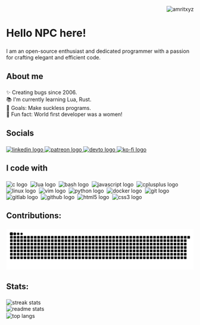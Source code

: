 <p align="right"> <img src="https://komarev.com/ghpvc/?username=amritxyz&label=Profile%20views&color=0e75b6&style=flat" alt="amritxyz" /> </p>

<h1 align="left">Hello NPC here!</h1>

###

<p align="left">I am an open-source enthusiast and dedicated programmer with a passion for crafting elegant and efficient code.</p>

###

<h2 align="left">About me</h2>

###

<p align="left">✨ Creating bugs since 2006.<br>📚 I'm currently learning Lua, Rust.<br>🎯 Goals: Make suckless programs.<br>🎲 Fun fact: World first developer was a women!</p>

###

<h2 align="left">Socials</h2>

###

<div align="left">
<!--
  <a href="https://www.facebook.com/amrit.bhattarai.3344/" target="_blank">
    <img src="https://img.shields.io/static/v1?message=Facebook&logo=facebook&label=&color=1877F2&logoColor=white&labelColor=&style=for-the-badge" height="" alt="facebook logo"  />
  <a href="https://www.instagram.com/amrit.010/" target="_blank">
    <img src="https://img.shields.io/static/v1?message=Instagram&logo=instagram&label=&color=E4405F&logoColor=white&labelColor=&style=for-the-badge" height="" alt="instagram logo"  />
  </a> -->
  <a href="https://www.linkedin.com/in/amrit-bhattarai-30ab42323/" target="_blank">
    <img src="https://img.shields.io/static/v1?message=LinkedIn&logo=linkedin&label=&color=0077B5&logoColor=white&labelColor=&style=for-the-badge" height="" alt="linkedin logo"  />
  </a>
  <a href="https://www.patreon.com/nyxvoid" target="_blank">
    <img src="https://img.shields.io/static/v1?message=Patreon&logo=patreon&label=&color=F96854&logoColor=white&labelColor=&style=for-the-badge" height="" alt="patreon logo"  />
  </a>
  <a href="https://dev.to/nyx-void" target="_blank">
    <img src="https://img.shields.io/static/v1?message=dev.to&logo=dev.to&label=&color=0A0A0A&logoColor=white&labelColor=&style=for-the-badge" height="" alt="devto logo"  />
  </a>
  <a href="https://ko-fi.com/void44404#" target="_blank">
    <img src="https://img.shields.io/static/v1?message=Ko-fi&logo=ko-fi&label=&color=F16061&logoColor=white&labelColor=&style=for-the-badge" height="" alt="ko-fi logo"  />
  </a>
</div>

###

<h2 align="left">I code with</h2>

###

<div align="left">
  <img src="https://img.shields.io/badge/C-A8B9CC?logo=c&logoColor=black&style=for-the-badge" height="" alt="c logo"  />
  <img width="0" />
  <img src="https://img.shields.io/badge/Lua-2C2D72?logo=lua&logoColor=white&style=for-the-badge" height="" alt="lua logo"  />
  <img width="0" />
  <img src="https://img.shields.io/badge/GNU Bash-4EAA25?logo=gnubash&logoColor=white&style=for-the-badge" height="" alt="bash logo"  />
  <img width="0" />
  <img src="https://img.shields.io/badge/JavaScript-F7DF1E?logo=javascript&logoColor=black&style=for-the-badge" height="" alt="javascript logo"  />
  <img width="0" />
  <img src="https://img.shields.io/badge/C++-00599C?logo=cplusplus&logoColor=white&style=for-the-badge" height="" alt="cplusplus logo"  />
  <img width="0" />
  <img src="https://img.shields.io/badge/Linux-FCC624?logo=linux&logoColor=black&style=for-the-badge" height="" alt="linux logo"  />
  <img width="0" />
  <img src="https://img.shields.io/badge/Vim-019733?logo=vim&logoColor=white&style=for-the-badge" height="" alt="vim logo"  />
  <img width="0" />
  <img src="https://img.shields.io/badge/Python-3776AB?logo=python&logoColor=white&style=for-the-badge" height="" alt="python logo"  />
  <img width="0" />
  <img src="https://img.shields.io/badge/Docker-2496ED?logo=docker&logoColor=white&style=for-the-badge" height="" alt="docker logo"  />
  <img width="0" />
  <img src="https://img.shields.io/badge/Git-F05032?logo=git&logoColor=white&style=for-the-badge" height="" alt="git logo"  />
  <img width="0" />
  <img src="https://img.shields.io/badge/GitLab-FC6D26?logo=gitlab&logoColor=black&style=for-the-badge" height="" alt="gitlab logo"  />
  <img width="0" />
  <img src="https://img.shields.io/badge/GitHub-181717?logo=github&logoColor=white&style=for-the-badge" height="" alt="github logo"  />
  <img width="0" />
  <img src="https://img.shields.io/badge/HTML5-E34F26?logo=html5&logoColor=white&style=for-the-badge" height="" alt="html5 logo"  />
  <img width="0" />
  <img src="https://img.shields.io/badge/CSS3-1572B6?logo=css3&logoColor=white&style=for-the-badge" height="" alt="css3 logo"  />
</div>

###

<h2 align="left">Contributions: </h2>

###

<img  src="https://raw.githubusercontent.com/amritxyz/amritxyz/output/github-contribution-grid-snake-dark.svg" alt="contribution graph" />

###

<h2 align="left">Stats: </h2>

###

<div align="left">
<img width=390 src="https://github-readme-streak-stats-salesp07.vercel.app/?user=amritxyz&count_private=true&theme=react&border_radius=10" alt="streak stats"/>
</div>

<div align="left">
  <img width=390 src="https://github-readme-stats-salesp07.vercel.app/api?username=amritxyz&count_private=true&show_icons=true&theme=react&rank_icon=github&border_radius=10" alt="readme stats" />
</div>

<div align="left">
  <img width=325 align="center" src="https://github-readme-stats-salesp07.vercel.app/api/top-langs/?username=amritxyz&hide=HTML&langs_count=8&layout=compact&theme=react&border_radius=10&size_weight=0.5&count_weight=0.5&exclude_repo=github-readme-stats" alt="top langs" />
</div>

###


###
